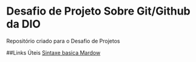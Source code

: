 # Desafio de Projeto Sobre Git/Github da DIO
Repositório criado para o Desafio de Projetos

##Links Úteis
[Sintaxe basica Mardow](https://www.markdownguide.org/basic-syntax/)
